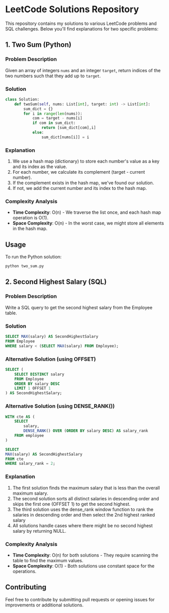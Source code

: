 # LeetCode Solutions Repository

This repository contains my solutions to various LeetCode problems and SQL challenges. Below you'll find explanations for two specific problems:

## 1. Two Sum (Python)

### Problem Description
Given an array of integers `nums` and an integer `target`, return indices of the two numbers such that they add up to `target`.

### Solution
```python
class Solution:
    def twoSum(self, nums: List[int], target: int) -> List[int]:
        sum_dict = {}
        for i in range(len(nums)):
            com = target - nums[i]
            if com in sum_dict:
                return [sum_dict[com],i]
            else:
                sum_dict[nums[i]] = i
```

### Explanation
1. We use a hash map (dictionary) to store each number's value as a key and its index as the value.
2. For each number, we calculate its complement (target - current number).
3. If the complement exists in the hash map, we've found our solution.
4. If not, we add the current number and its index to the hash map.

### Complexity Analysis
- **Time Complexity**: O(n) - We traverse the list once, and each hash map operation is O(1).
- **Space Complexity**: O(n) - In the worst case, we might store all elements in the hash map.

## Usage
To run the Python solution:
```bash
python two_sum.py
```

## 2. Second Highest Salary (SQL)

### Problem Description
Write a SQL query to get the second highest salary from the Employee table.

### Solution
```sql
SELECT MAX(salary) AS SecondHighestSalary
FROM Employee
WHERE salary < (SELECT MAX(salary) FROM Employee);
```

### Alternative Solution (using OFFSET)
```sql
SELECT (
    SELECT DISTINCT salary
    FROM Employee
    ORDER BY salary DESC
    LIMIT 1 OFFSET 1
) AS SecondHighestSalary;
```
### Alternative Solution (using DENSE_RANK())
```sql
WITH cte AS (
    SELECT 
        salary, 
        DENSE_RANK() OVER (ORDER BY salary DESC) AS salary_rank 
    FROM employee
)

SELECT 
MAX(salary) AS SecondHighestSalary 
FROM cte
WHERE salary_rank = 2;  
```

### Explanation
1. The first solution finds the maximum salary that is less than the overall maximum salary.
2. The second solution sorts all distinct salaries in descending order and skips the first one (OFFSET 1) to get the second highest.
3. The third solution uses the dense_rank window function to rank the salaries in descending order and then select the 2nd highest ranked salary
4. All solutions handle cases where there might be no second highest salary by returning NULL.

### Complexity Analysis
- **Time Complexity**: O(n) for both solutions - They require scanning the table to find the maximum values.
- **Space Complexity**: O(1) - Both solutions use constant space for the operations.


## Contributing
Feel free to contribute by submitting pull requests or opening issues for improvements or additional solutions.